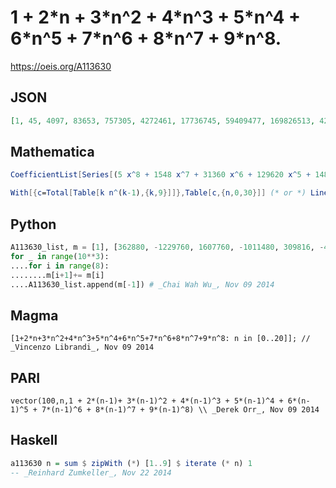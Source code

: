 # 1 \+ 2\*n \+ 3\*n^2 \+ 4\*n^3 \+ 5\*n^4 \+ 6\*n^5 \+ 7\*n^6 \+ 8\*n^7 \+ 9\*n^8\.
https://oeis.org/A113630
## JSON
```JSON
[1, 45, 4097, 83653, 757305, 4272461, 17736745, 59409477, 169826513, 429794605, 987654321, 2098573445, 4178995657, 7879732173, 14181546905, 24517448581, 40926266145, 66242446637, 104327377633, 160347899205, 241108033241]
```
## Mathematica
```Mathematica
CoefficientList[Series[(5 x^8 + 1548 x^7 + 31360 x^6 + 129620 x^5 + 148266 x^4 + 48316 x^3 + 3728 x^2 + 36 x + 1) / (1 - x)^9, {x, 0, 40}], x] (* _Vincenzo Librandi_, Nov 09 2014 *)
```
```Mathematica
With[{c=Total[Table[k n^(k-1),{k,9}]]},Table[c,{n,0,30}]] (* or *) LinearRecurrence[ {9,-36,84,-126,126,-84,36,-9,1},{1,45,4097,83653,757305,4272461,17736745,59409477,169826513},30] (* _Harvey P. Dale_, Jul 18 2017 *)
```
## Python
```Python
A113630_list, m = [1], [362880, -1229760, 1607760, -1011480, 309816, -40752, 1584, -4, 1]
for _ in range(10**3):
....for i in range(8):
........m[i+1]+= m[i]
....A113630_list.append(m[-1]) # _Chai Wah Wu_, Nov 09 2014
```
## Magma
```Magma
[1+2*n+3*n^2+4*n^3+5*n^4+6*n^5+7*n^6+8*n^7+9*n^8: n in [0..20]]; // _Vincenzo Librandi_, Nov 09 2014
```
## PARI
```PARI
vector(100,n,1 + 2*(n-1)+ 3*(n-1)^2 + 4*(n-1)^3 + 5*(n-1)^4 + 6*(n-1)^5 + 7*(n-1)^6 + 8*(n-1)^7 + 9*(n-1)^8) \\ _Derek Orr_, Nov 09 2014
```
## Haskell
```Haskell
a113630 n = sum $ zipWith (*) [1..9] $ iterate (* n) 1
-- _Reinhard Zumkeller_, Nov 22 2014
```
